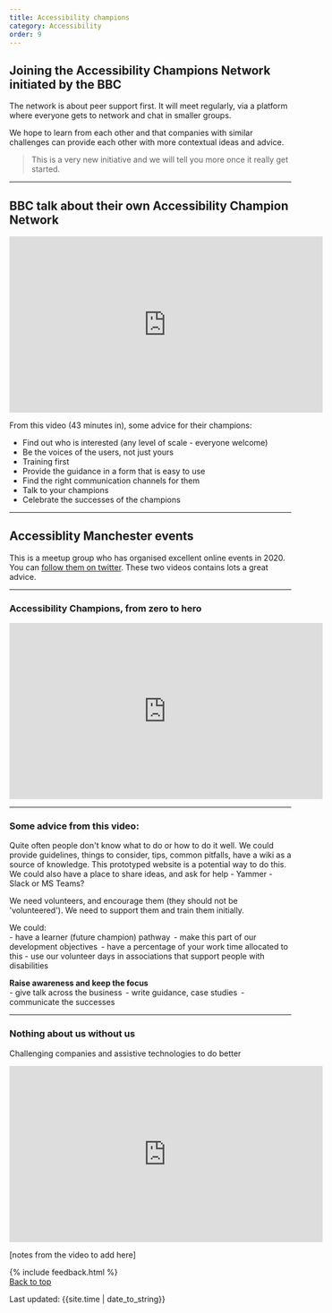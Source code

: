```yaml
---
title: Accessibility champions
category: Accessibility
order: 9
---
```


## Joining the Accessibility Champions Network initiated by the BBC

The network is about peer support first. It will meet regularly, via a platform where everyone gets to network and chat in smaller groups.

We hope to learn from each other and that companies with similar challenges can provide each other with more contextual ideas and advice.

> This is a very new initiative and we will tell you more once it really get started.

<hr class="big">

## BBC talk about their own Accessibility Champion Network

<p><iframe width="560" height="315"  src="https://www.youtube.com/embed/BktMJzjf7xs" frameborder="0" allow="accelerometer; autoplay; clipboard-write; encrypted-media; gyroscope; picture-in-picture" allowfullscreen></iframe></p>

From this video (43 minutes in), some advice for their champions:

- Find out who is interested (any level of scale - everyone welcome)
- Be the voices of the users, not just yours
- Training first
- Provide the guidance in a form that is easy to use
- Find the right communication channels for them
- Talk to your champions
- Celebrate the successes of the champions


<hr class="big">

## Accessiblity Manchester events

This is a meetup group who has organised excellent online events in 2020. You can <a href="https://twitter.com/a11ymcr" target="_blank">follow them on twitter</a>. These two videos contains lots a great advice.

<hr class="small">

### Accessibility Champions, from zero to hero

<iframe title="Accessibility champions from zero to hero" width="560" height="315" src="https://www.youtube.com/embed/kpm_6opUBh8" frameborder="0" allow="accelerometer; autoplay; clipboard-write; encrypted-media; gyroscope; picture-in-picture" allowfullscreen></iframe>

<hr class="small">

### Some advice from this video:

Quite often people don't know what to do or how to do it well. We could provide guidelines, things to consider, tips, common pitfalls, have a wiki as a source of knowledge. This prototyped website is a potential way to do this.
We could also have a place to share ideas, and ask for help - Yammer - Slack or MS Teams?

We need volunteers, and encourage them (they should not be 'volunteered'). We need to support them and train them initially.

<p style="margin-bottom: 0">We could:</p>
- have a learner (future champion) pathway  
- make this part of our development objectives  
- have a percentage of your work time allocated to this
- use our volunteer days in associations that support people with disabilities  

<p style="margin-bottom: 0"><strong>Raise awareness and keep the focus</strong></p>
- give talk across the business  
- write guidance, case studies  
- communicate the successes  

<hr class="small">

### Nothing about us without us
Challenging companies and assistive technologies to do better

<iframe title="Nothing about us without us" width="560" height="315" src="https://www.youtube.com/embed/eYKe6si3Q9Y" frameborder="0" allow="accelerometer; autoplay; clipboard-write; encrypted-media; gyroscope; picture-in-picture" allowfullscreen></iframe>

[notes from the video to add here]

{% include feedback.html %}
<br>
<a href="#" class="button">Back to top</a>
<br>
<div>Last updated: {{site.time | date_to_string}}</div>

<!-- 
<a href="" target="_blank"></a>
<p style="margin-bottom: 0">
-->